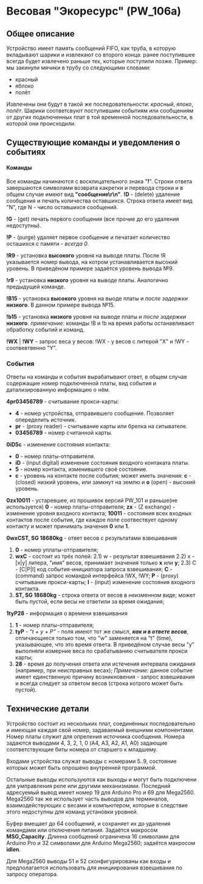 # Весовая "Экоресурс" (PW_106a)
## Общее описание
 Устройство имеет память сообщений FIFO, как труба, в которую вкладывают шарики и извлекают со второго конца: ранее поступившее всегда будет извлечено раньше тех, которые поступили позже. Пример: мы закинули мячики в трубу со следующими словами:
 - красный
 - яблоко
 - полёт
 
Извлечены они будут в такой же последовательности: *красный*, *ялоко*, *полёт*. Шарики соответсвуют поступившим событиям или сообщениям от других подключенных плат в той временной последовательности, в которой они происходили.

## Существующие команды и уведомления о событиях  
#### Команды 
Все команды начинаются с восклицательного знака "**!**". Строки ответа завершаются символами возврата какретки и перевода строки и в общем случае имеют вид **"сообщение\r\n"**.
 **!D** - (delete) удаление сообщения и печать количества оставшихся. Строка ответа имеет вид "N",  где N - число оставшихся сообщений.
 
 **!G** - (get) печать первого сообщения (все прочие до его удаления недоступны).
 
 **!P** - (purge) удаляет первое сообщение и печатает количество осташихся с памяти - *всегда 0*.
 
 **!R9** - установка **высокого** уровня на выводе платы. После !R указывается номер вывода, на котром устанавливается высокий уровень. В приведёном примере задаётся уровень вывода №9.
 
 **!r9** - установка **низкого** уровня на выводе платы. Аналогично предыдущей команде.
 
 **!B15** - установка **высокого** уровня на выоде платы и *после задержки* **низкого**. В данном примере вывода №15.
 
 **!b15** - установка **низкого** уровня на выводе платы и *после задержки* **низкого**. 
 *примечание:* команды !B и !b на время работы останавливают обработку событий и команд.
 
 **!WX** | **!WY** - запрос веса у весов: !WX - у весов с литерой "X" и !WY - соотвевтвенно "Y".

### События
Ответы на команды и события вырабатывают ответ, в общем случае содержащие номер подключенной платы, вид события и датализированную информацию о нём. 

**4pr03456789** - считывание прокси-карты:
+ **4** - номер устройства, отправившего сообщение. Позволяет опеределить источник.
+ **pr** - (proxy reader) - считывание карты или брелка на ситывателе.
+ **03456789** - номер считанной карты.
  
**0iD5c** - изменение состояния контакта:
+ **0** - номер платы-отправителя.
+ **iD** - (input digital) изменение состояния входного контаката платы.
+ **5** - номер контакта, изменившего своё состояние.
+ **с** - уровень на контакте после события; может иметь значения: **c** - (closed) низкий уровень, или замкнут на землю и  **o** (open) - высокий уровень.

**0zx10011** - устаревшее, из прошивок версий PW_101 и раньше(не используется)
**0** - номер платы-отправителя; **zx** -  (Z exchange) - изменение уровня входного контакта; **10011** - состояния всех входных контактов после события, где каждое поле соотвествует одному контакту и может принимать значения **0** или **1**.

**0wxCST, SG 18680kg** - ответ весов с результатами взвешивания
1) **0** - номер уплаты-отправителя;
2) **wxC** - состоит из трёх полей:
2.1) w - результат взвешивания
2.2) x - [x|y] литера, "имя" весов, принимает значения только **x** или **y**;
2.3) С - [C|P|I] код события-инициатора запроса взвешивания; **C**  - (command) запрос командой интерфейса !WX, !WY; **P** - (proxy) считывание прокси-карты; **I** - (input) изменение состояния входного контакта.
3) **ST, SG 18680kg** - строка ответа от весов в неизменном виде; может быть пустой, если весы не ответили за время ожидания;

**1tyP28** - информация о времени взвешивания
1) **1**  - номер платы-отправителя;
2) **tyP** - *"t + y + P"* - поля имеют тот же смысл, ***как и в ответе весов***, отличающиеся только том, что "w" заменяется на "t" (time), указывающее, что это время ответа. В приведёном случае весы "y" выполняли измерние веса по срабатыванию считывателя прокси карты;
3) **28**  - время до получения ответа или истечения интервала ожидания (например, при неисправных весах);
 *Примечание:* данное событие имеет единственную причину возникновения - запрос взвешивания и всегда следует за ответом весов (строка котрого может быть пустой).

## Технические детали

Устройство состоит из нескольких плат, соединённых последовательно и имеющая каждая свой номер, задаваемый внешними компонентами. Номер платы служит для опреления источника сообщения. Номера задаются выводами 4, 3, 2, 1, 0 (A4, A3, A2, A1, A0) задающие соответствующие биты номера от старшего к младшему.

Входами устройства служат выводы с номерами 5..9, состояние которых может быть опрошено внутренней программой.

Остальные выводы используются как выходы и могут быть подключени для умправления реле или другими механизмами. Последний адресуемый вывод имеет номер 19 для Arduino Pro и 69 для Mega2560. Mega2560 так же использует часть выводов для терминалов, взаимодействующих с весами и компьютером, которые в следствие этого недоступны для команд установки уровней.

Буфер вмещает до 64 сообщений, и сохраняет их до удаления командами или отключения питания. Задаётся макросом **MSG_Capacity**. Длинна сообщений ограничена 16 символами для Arduino Pro и 32 символами для Arduino Mega2560; задаётся макросом **idlen**.

Для Mega2560 выводы 51 и 52 сконфигурированы как входы и предполагается использовать для инициирования взвешивания по запросу оператора.





